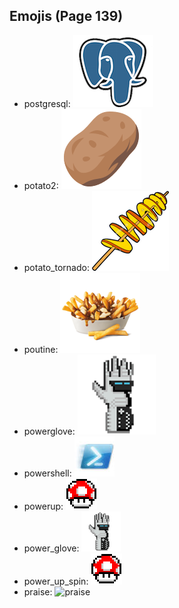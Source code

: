 
## Emojis (Page 139)

* postgresql: ![postgresql](output/postgresql.png)
* potato2: ![potato2](output/potato2.png)
* potato_tornado: ![potato_tornado](output/potato_tornado.png)
* poutine: ![poutine](output/poutine.png)
* powerglove: ![powerglove](output/powerglove.png)
* powershell: ![powershell](output/powershell.jpg)
* powerup: ![powerup](output/powerup.gif)
* power_glove: ![power_glove](output/power_glove.png)
* power_up_spin: ![power_up_spin](output/power_up_spin.gif)
* praise: ![praise](output/praise)

